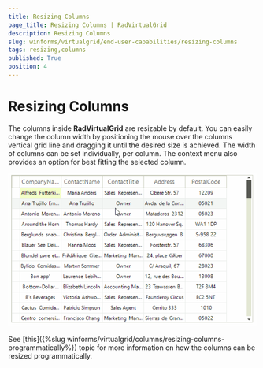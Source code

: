 ```yaml
---
title: Resizing Columns
page_title: Resizing Columns | RadVirtualGrid
description: Resizing Columns
slug: winforms/virtualgrid/end-user-capabilities/resizing-columns
tags: resizing,columns
published: True
position: 4
---
```


# Resizing Columns

The columns inside __RadVirtualGrid__ are resizable by default. You can easily change the column width by positioning the mouse over the columns vertical grid line and dragging it until the desired size is achieved. The width of columns can be set individually, per column. The context menu also provides an option for best fitting the selected column.

![virtualgrid-end-user-capabilities-resizing-columns001](images/virtualgrid-end-user-capabilities-resizing-columns001.gif)

See [this]({%slug winforms/virtualgrid/columns/resizing-columns-programmatically%}) topic for more information on how the columns can be resized programmatically.


